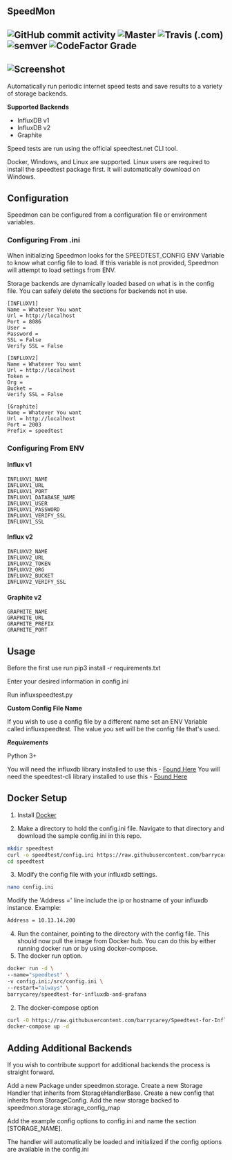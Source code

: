**SpeedMon**
------------------------------

![GitHub commit activity](https://img.shields.io/github/commit-activity/m/barrycarey/redditrepostsleuth)
![Master](https://github.com/barrycarey/RedditRepostSleuth/workflows/Tests/badge.svg)
![Travis (.com)](https://img.shields.io/travis/com/barrycarey/RedditRepostSleuth)
![semver](https://img.shields.io/badge/semver-1.0.0-blue)
![CodeFactor Grade](https://img.shields.io/codefactor/grade/github/barrycarey/RedditRepostSleuth/master)
------------------------------
![Screenshot](https://puu.sh/tmfOA/b5576e88de.png)
------------------------------
Automatically run periodic internet speed tests and save results to a variety of storage backends.  

**Supported Backends**
* InfluxDB v1
* InfluxDB v2
* Graphite

Speed tests are run using the official speedtest.net CLI tool. 

Docker, Windows, and Linux are supported.  Linux users are required to install the speedtest package first. It will automatically download on Windows. 

## Configuration

Speedmon can be configured from a configuration file or environment variables.  

### Configuring From .ini

When initializing Speedmon looks for the SPEEDTEST_CONFIG ENV Variable to know what config file to load.  If this variable 
is not provided, Speedmon will attempt to load settings from ENV.

Storage backends are dynamically loaded based on what is in the config file. You can safely delete the sections for backends not in use.  

```buildoutcfg
[INFLUXV1]
Name = Whatever You want
Url = http://localhost
Port = 8086
User = 
Password =
SSL = False
Verify SSL = False
```

```buildoutcfg
[INFLUXV2]
Name = Whatever You want
Url = http://localhost
Token =
Org = 
Bucket = 
Verify SSL = False
```

```buildoutcfg
[Graphite]
Name = Whatever You want
Url = http://localhost
Port = 2003
Prefix = speedtest
```

### Configuring From ENV

#### Influx v1

```
INFLUXV1_NAME
INFLUXV1_URL
INFLUXV1_PORT
INFLUXV1_DATABASE_NAME
INFLUXV1_USER
INFLUXV1_PASSWORD
INFLUXV1_VERIFY_SSL
INFLUXV1_SSL
```

#### Influx v2

```
INFLUXV2_NAME
INFLUXV2_URL
INFLUXV2_TOKEN
INFLUXV2_ORG
INFLUXV2_BUCKET
INFLUXV2_VERIFY_SSL
```

#### Graphite v2

```
GRAPHITE_NAME
GRAPHITE_URL
GRAPHITE_PREFIX
GRAPHITE_PORT

```
## Usage

Before the first use run pip3 install -r requirements.txt

Enter your desired information in config.ini 

Run influxspeedtest.py

**Custom Config File Name**

If you wish to use a config file by a different name set an ENV Variable called influxspeedtest.  The value you set will be the config file that's used. 
  

***Requirements***

Python 3+

You will need the influxdb library installed to use this - [Found Here](https://github.com/influxdata/influxdb-python)
You will need the speedtest-cli library installed to use this - [Found Here](https://github.com/sivel/speedtest-cli)

## Docker Setup

1. Install [Docker](https://www.docker.com/)

2. Make a directory to hold the config.ini file. Navigate to that directory and download the sample config.ini in this repo.
```bash
mkdir speedtest
curl -o speedtest/config.ini https://raw.githubusercontent.com/barrycarey/Speedtest-for-InfluxDB-and-Grafana/master/config.ini
cd speedtest
```

3. Modify the config file with your influxdb settings.
```bash
nano config.ini
```
Modify the 'Address =' line include the ip or hostname of your influxdb instance.
Example:
```bash
Address = 10.13.14.200
```

4. Run the container, pointing to the directory with the config file. This should now pull the image from Docker hub. You can do this by either running docker run or by using docker-compose.
 1. The docker run option.
```bash
docker run -d \
--name="speedtest" \
-v config.ini:/src/config.ini \
--restart="always" \
barrycarey/speedtest-for-influxdb-and-grafana
```
 2. The docker-compose option
 ```bash
 curl -O https://raw.githubusercontent.com/barrycarey/Speedtest-for-InfluxDB-and-Grafana/master/docker-compose.yml docker-compose.yml
 docker-compose up -d
 ```

## Adding Additional Backends
If you wish to contribute support for additional backends the process is straight forward. 

Add a new Package under speedmon.storage.  Create a new Storage Handler that inherits from StorageHandlerBase.  Create a new config that inherits from StorageConfig.  Add the new storage backed to speedmon.storage.storage_config_map

Add the example config options to config.ini and name the section [STORAGE_NAME].  

The handler will automatically be loaded and initialized if the config options are available in the config.ini